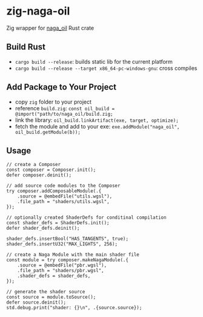 # zig-naga-oil
Zig wrapper for [naga_oil](https://github.com/bevyengine/naga_oil) Rust crate


## Build Rust
- `cargo build --release`: builds static lib for the current platform
- `cargo build --release --target x86_64-pc-windows-gnu`: cross compiles

## Add Package to Your Project
- copy `zig` folder to your project
- reference `build.zig`: `const oil_build = @import("path/to/naga_oil/build.zig;`
- link the library: `oil_build.linkArtifact(exe, target, optimize);`
- fetch the module and add to your exe: `exe.addModule("naga_oil", oil_build.getModule(b));`

## Usage

```zig
// create a Composer
const composer = Composer.init();
defer composer.deinit();

// add source code modules to the Composer
try composer.addComposableModule(.{
    .source = @embedFile("utils.wgsl"),
    .file_path = "shaders/utils.wgsl",
});

// optionally created ShaderDefs for conditinal compilation
const shader_defs = ShaderDefs.init();
defer shader_defs.deinit();

shader_defs.insertBool("HAS_TANGENTS", true);
shader_defs.insertU32("MAX_LIGHTS", 256);

// create a Naga Module with the main shader file
const module = try composer.makeNagaModule(.{
    .source = @embedFile("pbr.wgsl"),
    .file_path = "shaders/pbr.wgsl",
    .shader_defs = shader_defs,
});

// generate the shader source
const source = module.toSource();
defer source.deinit();
std.debug.print("shader: {}\n", .{source.source});
```
